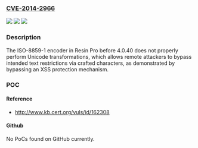 ### [CVE-2014-2966](https://cve.mitre.org/cgi-bin/cvename.cgi?name=CVE-2014-2966)
![](https://img.shields.io/static/v1?label=Product&message=n%2Fa&color=blue)
![](https://img.shields.io/static/v1?label=Version&message=n%2Fa&color=blue)
![](https://img.shields.io/static/v1?label=Vulnerability&message=n%2Fa&color=brighgreen)

### Description

The ISO-8859-1 encoder in Resin Pro before 4.0.40 does not properly perform Unicode transformations, which allows remote attackers to bypass intended text restrictions via crafted characters, as demonstrated by bypassing an XSS protection mechanism.

### POC

#### Reference
- http://www.kb.cert.org/vuls/id/162308

#### Github
No PoCs found on GitHub currently.

